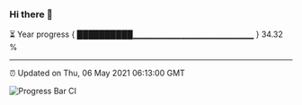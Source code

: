 ### Hi there 👋

⏳ Year progress { ██████████▁▁▁▁▁▁▁▁▁▁▁▁▁▁▁▁▁▁▁▁ } 34.32 %

---

⏰ Updated on Thu, 06 May 2021 06:13:00 GMT

![Progress Bar CI](https://github.com/liununu/liununu/workflows/Progress%20Bar%20CI/badge.svg)
